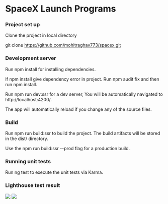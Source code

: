 # SpaceX Launch Programs

### Project set up

Clone the project in local directory

git clone https://github.com/mohitraghav773/spacex.git

### Development server

Run npm install for installing dependencies.

If npm install give dependency error in project. Run npm audit fix and then run npm install.

Run npm run dev:ssr for a dev server, You will be automatically navigated to http://localhost:4200/.

The app will automatically reload if you change any of the source files.

### Build

Run npm run build:ssr to build the project. The build artifacts will be stored in the dist/ directory.

Use the npm run build:ssr --prod flag for a production build.

### Running unit tests

Run ng test to execute the unit tests via Karma.

### Lighthouse test result

![](images/ighthouse-1.png)
![](images/ighthouse-2.png)
